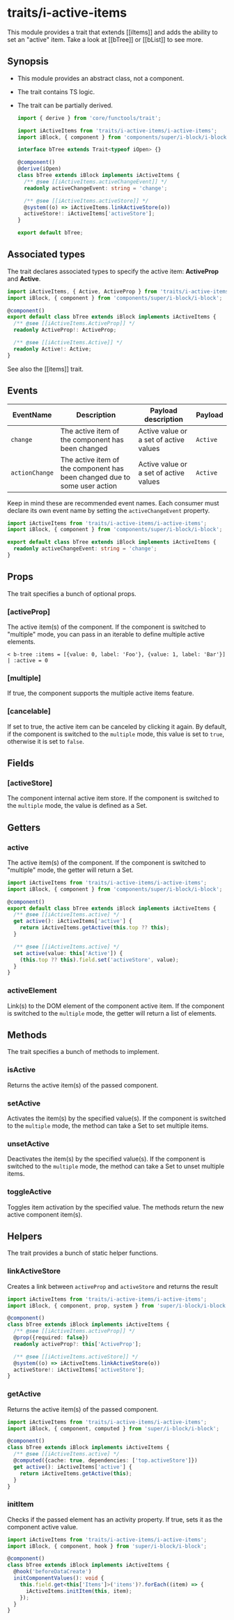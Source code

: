 # traits/i-active-items

This module provides a trait that extends [[iItems]] and adds the ability to set an "active" item.
Take a look at [[bTree]] or [[bList]] to see more.

## Synopsis

* This module provides an abstract class, not a component.

* The trait contains TS logic.

* The trait can be partially derived.

  ```typescript
  import { derive } from 'core/functools/trait';

  import iActiveItems from 'traits/i-active-items/i-active-items';
  import iBlock, { component } from 'components/super/i-block/i-block';

  interface bTree extends Trait<typeof iOpen> {}

  @component()
  @derive(iOpen)
  class bTree extends iBlock implements iActiveItems {
    /** @see [[iActiveItems.activeChangeEvent]] */
    readonly activeChangeEvent: string = 'change';

    /** @see [[iActiveItems.activeStore]] */
    @system((o) => iActiveItems.linkActiveStore(o))
    activeStore!: iActiveItems['activeStore'];
  }

  export default bTree;
  ```

## Associated types

The trait declares associated types to specify the active item: **ActiveProp** and **Active**.

```typescript
import iActiveItems, { Active, ActiveProp } from 'traits/i-active-items/i-active-items';
import iBlock, { component } from 'components/super/i-block/i-block';

@component()
export default class bTree extends iBlock implements iActiveItems {
  /** @see [[iActiveItems.ActiveProp]] */
  readonly ActiveProp!: ActiveProp;

  /** @see [[iActiveItems.Active]] */
  readonly Active!: Active;
}
```

See also the [[items]] trait.

## Events

| EventName      | Description                                                               | Payload description                    | Payload  |
|----------------|---------------------------------------------------------------------------|----------------------------------------|----------|
| `change`       | The active item of the component has been changed                         | Active value or a set of active values | `Active` |
| `actionChange` | The active item of the component has been changed due to some user action | Active value or a set of active values | `Active` |

Keep in mind these are recommended event names. Each consumer must declare its own event name by setting the `activeChangeEvent` property.

```typescript
import iActiveItems from 'traits/i-active-items/i-active-items';
import iBlock, { component } from 'components/super/i-block/i-block';

export default class bTree extends iBlock implements iActiveItems {
  readonly activeChangeEvent: string = 'change';
}
```

## Props

The trait specifies a bunch of optional props.

### [activeProp]

The active item(s) of the component.
If the component is switched to "multiple" mode, you can pass in an iterable to define multiple active elements.

```
< b-tree :items = [{value: 0, label: 'Foo'}, {value: 1, label: 'Bar'}] | :active = 0
```

### [multiple]

If true, the component supports the multiple active items feature.

### [cancelable]

If set to true, the active item can be canceled by clicking it again.
By default, if the component is switched to the `multiple` mode, this value is set to `true`, otherwise it is set to `false`.

## Fields

### [activeStore]

The component internal active item store.
If the component is switched to the `multiple` mode, the value is defined as a Set.

## Getters

### active

The active item(s) of the component.
If the component is switched to "multiple" mode, the getter will return a Set.

```typescript
import iActiveItems from 'traits/i-active-items/i-active-items';
import iBlock, { component } from 'components/super/i-block/i-block';

@component()
export default class bTree extends iBlock implements iActiveItems {
  /** @see [[iActiveItems.active] */
  get active(): iActiveItems['active'] {
    return iActiveItems.getActive(this.top ?? this);
  }

  /** @see [[iActiveItems.active] */
  set active(value: this['Active']) {
    (this.top ?? this).field.set('activeStore', value);
  }
}
```

### activeElement

Link(s) to the DOM element of the component active item.
If the component is switched to the `multiple` mode, the getter will return a list of elements.

## Methods

The trait specifies a bunch of methods to implement.

### isActive

Returns the active item(s) of the passed component.

### setActive

Activates the item(s) by the specified value(s).
If the component is switched to the `multiple` mode, the method can take a Set to set multiple items.

### unsetActive

Deactivates the item(s) by the specified value(s).
If the component is switched to the `multiple` mode, the method can take a Set to unset multiple items.

### toggleActive

Toggles item activation by the specified value.
The methods return the new active component item(s).

## Helpers

The trait provides a bunch of static helper functions.

### linkActiveStore

Creates a link between `activeProp` and `activeStore` and returns the result

```typescript
import iActiveItems from 'traits/i-active-items/i-active-items';
import iBlock, { component, prop, system } from 'super/i-block/i-block';

@component()
class bTree extends iBlock implements iActiveItems {
  /** @see [[iActiveItems.activeProp]] */
  @prop({required: false})
  readonly activeProp?: this['ActiveProp'];

  /** @see [[iActiveItems.activeStore]] */
  @system((o) => iActiveItems.linkActiveStore(o))
  activeStore!: iActiveItems['activeStore'];
}
```

### getActive

Returns the active item(s) of the passed component.

```typescript
import iActiveItems from 'traits/i-active-items/i-active-items';
import iBlock, { component, computed } from 'super/i-block/i-block';

@component()
class bTree extends iBlock implements iActiveItems {
  /** @see [[iActiveItems.active] */
  @computed({cache: true, dependencies: ['top.activeStore']})
  get active(): iActiveItems['active'] {
    return iActiveItems.getActive(this);
  }
}
```

### initItem

Checks if the passed element has an activity property.
If true, sets it as the component active value.

```typescript
import iActiveItems from 'traits/i-active-items/i-active-items';
import iBlock, { component, hook } from 'super/i-block/i-block';

@component()
class bTree extends iBlock implements iActiveItems {
  @hook('beforeDataCreate')
  initComponentValues(): void {
    this.field.get<this['Items']>('items')?.forEach((item) => {
      iActiveItems.initItem(this, item);
    });
  }
}
```
